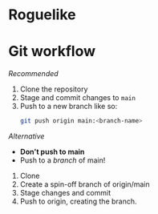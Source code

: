 # Roguelike
# Git workflow
*Recommended*
1. Clone the repository
2. Stage and commit changes to `main`
3. Push to a new branch like so:
   ```sh
   git push origin main:<branch-name>
   ```

*Alternative*
- **Don't push to main**
- Push to a *branch* of main!
1. Clone
2. Create a spin-off branch of origin/main
3. Stage changes and commit
4. Push to origin, creating the branch.
